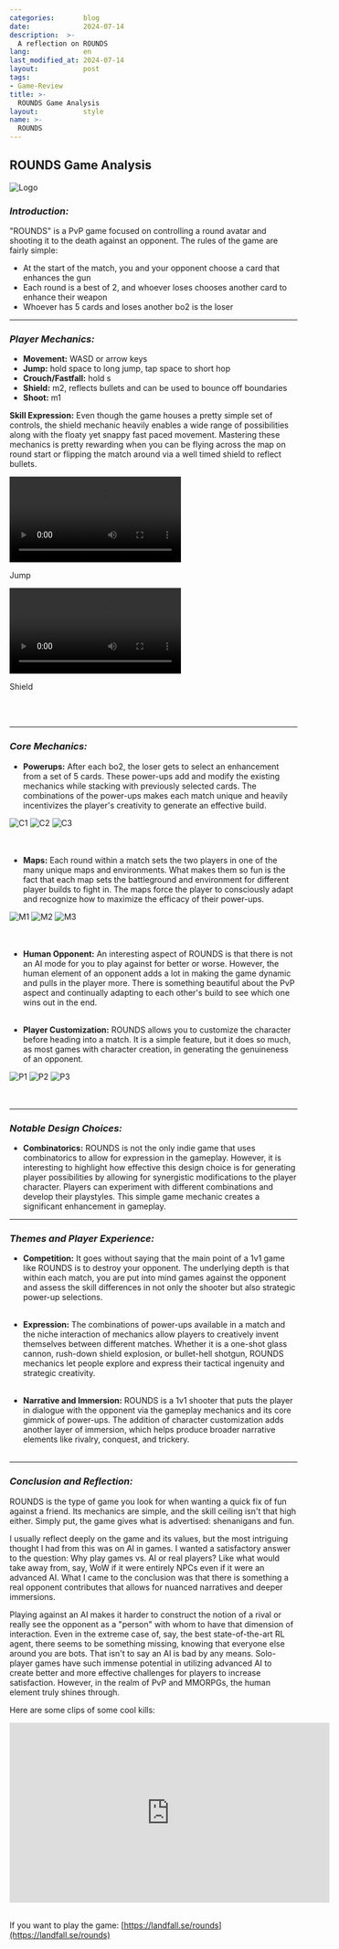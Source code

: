 ```yaml
---
categories:       blog
date:             2024-07-14
description:  >-
  A reflection on ROUNDS
lang:             en
last_modified_at: 2024-07-14
layout:           post
tags:
- Game-Review
title: >-
  ROUNDS Game Analysis
layout:           style
name: >-
  ROUNDS
---
```


## **ROUNDS Game Analysis**

<img src="{{ 'assets/rounds/game_logo.png' | relative_url }}" alt="Logo" class="game_logo"/>

### *Introduction:*

"ROUNDS" is a PvP game focused on controlling a round avatar and shooting it to the death against an opponent. The rules of the game are fairly simple:

- At the start of the match, you and your opponent choose a card that enhances the gun
- Each round is a best of 2, and whoever loses chooses another card to enhance their weapon
- Whoever has 5 cards and loses another bo2 is the loser

* * *

### *Player Mechanics:*

- **Movement:** WASD or arrow keys
- **Jump:** hold space to long jump, tap space to short hop
- **Crouch/Fastfall:** hold s
- **Shield:** m2, reflects bullets and can be used to bounce off boundaries
- **Shoot:** m1

**Skill Expression:** Even though the game houses a pretty simple set of controls, the shield mechanic heavily enables a wide range of possibilities along with the floaty yet snappy fast paced movement. Mastering these mechanics is pretty rewarding when you can be flying across the map on round start or flipping the match around via a well timed shield to reflect bullets.

<div class="video-grid">
  <div>
    <video controls>
      <source src="{{ 'assets/rounds/jump.mp4' | relative_url }}" type="video/mp4">
      Your browser does not support the video tag.
    </video>
    <p>Jump</p>
  </div>

  <div>
    <video controls>
      <source src="{{ 'assets/rounds/shield.mp4' | relative_url }}" type="video/mp4">
      Your browser does not support the video tag.
    </video>
    <p>Shield</p>
  </div>
</div>
<br/><br/>

* * *

### *Core Mechanics:*

- **Powerups:** After each bo2, the loser gets to select an enhancement from a set of 5 cards. These power-ups add and modify the existing mechanics while stacking with previously selected cards. The combinations of the power-ups makes each match unique and heavily incentivizes the player's creativity to generate an effective build.
<div class="picture-grid3">
  <img src="{{ 'assets/rounds/c1.png' | relative_url }}" alt="C1">
  <img src="{{ 'assets/rounds/c2.png' | relative_url }}" alt="C2">
  <img src="{{ 'assets/rounds/c3.png' | relative_url }}" alt="C3"/>
</div>
<br/><br/>

- **Maps:** Each round within a match sets the two players in one of the many unique maps and environments. What makes them so fun is the fact that each map sets the battleground and environment for different player builds to fight in. The maps force the player to consciously adapt and recognize how to maximize the efficacy of their power-ups.
<div class="picture-grid3">
  <img src="{{ 'assets/rounds/m1.png' | relative_url }}" alt="M1">
  <img src="{{ 'assets/rounds/m2.png' | relative_url }}" alt="M2">
  <img src="{{ 'assets/rounds/m3.png' | relative_url }}" alt="M3"/>
</div>
<br/><br/>

- **Human Opponent:** An interesting aspect of ROUNDS is that there is not an AI mode for you to play against for better or worse. However, the human element of an opponent adds a lot in making the game dynamic and pulls in the player more. There is something beautiful about the PvP aspect and continually adapting to each other's build to see which one wins out in the end.
<br/><br/>

- **Player Customization:** ROUNDS allows you to customize the character before heading into a match. It is a simple feature, but it does so much, as most games with character creation, in generating the genuineness of an opponent.
<div class="picture-grid3">
  <img src="{{ 'assets/rounds/p1.png' | relative_url }}" alt="P1">
  <img src="{{ 'assets/rounds/p2.png' | relative_url }}" alt="P2">
  <img src="{{ 'assets/rounds/p3.png' | relative_url }}" alt="P3"/>
</div>
<br/><br/>

* * *

### *Notable Design Choices:*

- **Combinatorics:** ROUNDS is not the only indie game that uses combinatorics to allow for expression in the gameplay. However, it is interesting to highlight how effective this design choice is for generating player possibilities by allowing for synergistic modifications to the player character. Players can experiment with different combinations and develop their playstyles. This simple game mechanic creates a significant enhancement in gameplay.

* * *

### *Themes and Player Experience:*

- **Competition:** It goes without saying that the main point of a 1v1 game like ROUNDS is to destroy your opponent. The underlying depth is that within each match, you are put into mind games against the opponent and assess the skill differences in not only the shooter but also strategic power-up selections.
<br/><br/>

- **Expression:** The combinations of power-ups available in a match and the niche interaction of mechanics allow players to creatively invent themselves between different matches. Whether it is a one-shot glass cannon, rush-down shield explosion, or bullet-hell shotgun, ROUNDS mechanics let people explore and express their tactical ingenuity and strategic creativity.
<br/><br/>

- **Narrative and Immersion:** ROUNDS is a 1v1 shooter that puts the player in dialogue with the opponent via the gameplay mechanics and its core gimmick of power-ups. The addition of character customization adds another layer of immersion, which helps produce broader narrative elements like rivalry, conquest, and trickery.
<br/><br/>

* * *

### *Conclusion and Reflection:*

ROUNDS is the type of game you look for when wanting a quick fix of fun against a friend. Its mechanics are simple, and the skill ceiling isn't that high either. Simply put, the game gives what is advertised: shenanigans and fun.

I usually reflect deeply on the game and its values, but the most intriguing thought I had from this was on AI in games. I wanted a satisfactory answer to the question: Why play games vs. AI or real players? Like what would take away from, say, WoW if it were entirely NPCs even if it were an advanced AI. What I came to the conclusion was that there is something a real opponent contributes that allows for nuanced narratives and deeper immersions. 

Playing against an AI makes it harder to construct the notion of a rival or really see the opponent as a "person" with whom to have that dimension of interaction. Even in the extreme case of, say, the best state-of-the-art RL agent, there seems to be something missing, knowing that everyone else around you are bots. That isn't to say an AI is bad by any means. Solo-player games have such immense potential in utilizing advanced AI to create better and more effective challenges for players to increase satisfaction. However, in the realm of PvP and MMORPGs, the human element truly shines through.

Here are some clips of some cool kills:
<iframe width="560" height="315" src="https://www.youtube.com/embed/i0iXxlvRic0?si=A9o_bBpQ2YIuAybb" title="YouTube video player" frameborder="0" allow="accelerometer; autoplay; clipboard-write; encrypted-media; gyroscope; picture-in-picture; web-share" referrerpolicy="strict-origin-when-cross-origin" allowfullscreen></iframe>
<br/><br/>

If you want to play the game: [https://landfall.se/rounds](https://landfall.se/rounds)

